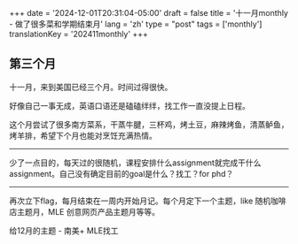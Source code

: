 +++
date = '2024-12-01T20:31:04-05:00'
draft = false
title = '十一月monthly - 做了很多菜和学期结束月'
lang = 'zh'
type = "post"
tags = ['monthly']
translationKey = '202411monthly'
+++

## 第三个月


十一月，来到美国已经三个月。时间过得很快。

好像自己一事无成，英语口语还是磕磕绊绊，找工作一直没提上日程。

这个月尝试了很多南方菜系，干蒸牛腱，三杯鸡，烤土豆，麻辣烤鱼，清蒸鲈鱼，烤羊排，希望下个月也能对烹饪充满热情。

---

少了一点目的，每天过的很随机，课程安排什么assignment就完成干什么assignment。自己没有确定目前的goal是什么？找工？for phd？

---

再次立下flag，每月结束在一周内开始月记。每个月定下一个主题，like 随机咖啡店主题月，MLE 创意网页产品主题月等等。

给12月的主题 - 南美+ MLE找工 